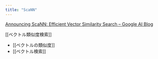```yaml
---
title: "ScaNN"
---
```


[Announcing ScaNN: Efficient Vector Similarity Search – Google AI Blog](https://ai.googleblog.com/2020/07/announcing-scann-efficient-vector.html)

[[ベクトル類似度検索]]
- [[ベクトルの類似度]]
- [[ベクトル検索]]
